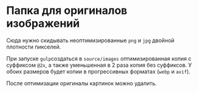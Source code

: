 # Папка для оригиналов изображений

Сюда нужно скидывать неоптимизированные `png` и `jpg` двойной плотности пикселей.

При запуске `gulp`создаться в `source/images` оптимизированная копия с суффиксом `@2x`, а также уменьшенная в 2 раза копия без суффиксов. У обоих размеров будет копии в прогрессивных форматах (`webp` и `avif`).

После оптимизации оригиналы картинок можно удалить.
